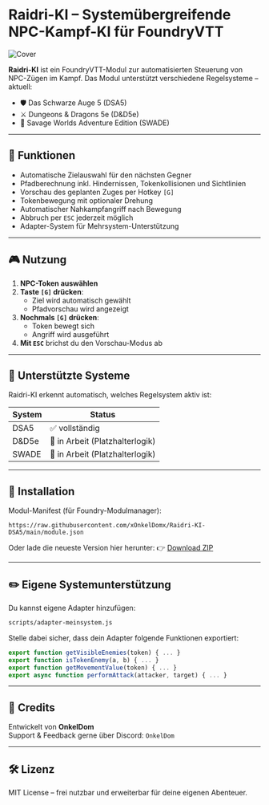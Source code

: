 # Raidri-KI – Systemübergreifende NPC-Kampf-KI für FoundryVTT

![Cover](./assets/cover.png)

**Raidri-KI** ist ein FoundryVTT-Modul zur automatisierten Steuerung von NPC-Zügen im Kampf. Das Modul unterstützt verschiedene Regelsysteme – aktuell:

- 🛡️ Das Schwarze Auge 5 (DSA5)
- ⚔️ Dungeons & Dragons 5e (D&D5e)
- 🔫 Savage Worlds Adventure Edition (SWADE)

---

## 🔧 Funktionen

- Automatische Zielauswahl für den nächsten Gegner
- Pfadberechnung inkl. Hindernissen, Tokenkollisionen und Sichtlinien
- Vorschau des geplanten Zuges per Hotkey `[G]`
- Tokenbewegung mit optionaler Drehung
- Automatischer Nahkampfangriff nach Bewegung
- Abbruch per `ESC` jederzeit möglich
- Adapter-System für Mehrsystem-Unterstützung

---

## 🎮 Nutzung

1. **NPC-Token auswählen**
2. **Taste `[G]` drücken**:
   - Ziel wird automatisch gewählt
   - Pfadvorschau wird angezeigt
3. **Nochmals `[G]` drücken**:
   - Token bewegt sich
   - Angriff wird ausgeführt
4. **Mit `ESC`** brichst du den Vorschau-Modus ab

---

## 🧠 Unterstützte Systeme

Raidri-KI erkennt automatisch, welches Regelsystem aktiv ist:

| System   | Status       |
|----------|--------------|
| DSA5     | ✅ vollständig |
| D&D5e    | 🧪 in Arbeit (Platzhalterlogik) |
| SWADE    | 🧪 in Arbeit (Platzhalterlogik) |

---

## 🧩 Installation

Modul-Manifest (für Foundry-Modulmanager):

```
https://raw.githubusercontent.com/xOnkelDomx/Raidri-KI-DSA5/main/module.json
```

Oder lade die neueste Version hier herunter:
👉 [Download ZIP](https://github.com/xOnkelDomx/Raidri-KI-DSA5/releases/latest)

---

## ✏️ Eigene Systemunterstützung

Du kannst eigene Adapter hinzufügen:
```bash
scripts/adapter-meinsystem.js
```

Stelle dabei sicher, dass dein Adapter folgende Funktionen exportiert:

```js
export function getVisibleEnemies(token) { ... }
export function isTokenEnemy(a, b) { ... }
export function getMovementValue(token) { ... }
export async function performAttack(attacker, target) { ... }
```

---

## 💬 Credits

Entwickelt von **OnkelDom**  
Support & Feedback gerne über Discord: `OnkelDom`

---

## 🛠️ Lizenz

MIT License – frei nutzbar und erweiterbar für deine eigenen Abenteuer.
